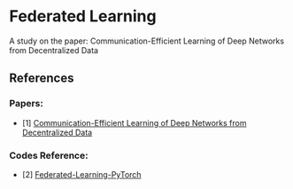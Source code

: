 # Federated Learning

A study on the paper: Communication-Efficient Learning of Deep Networks from Decentralized Data

## References

### Papers:

- [1] [Communication-Efficient Learning of Deep Networks from Decentralized Data](https://arxiv.org/pdf/1602.05629)

### Codes Reference:

- [2] [Federated-Learning-PyTorch](https://github.com/AshwinRJ/Federated-Learning-PyTorch)

